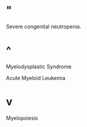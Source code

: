 # "

Severe congenital neutropenia.

# ^

Myelodysplastic Syndrome

Acute Myeloid Leukemia

# v

Myelopoiesis
